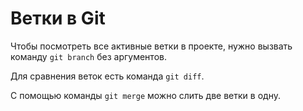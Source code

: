 # Ветки в Git
Чтобы посмотреть все активные ветки в проекте, нужно вызвать команду `git branch` без аргументов.  

Для сравнения веток есть команда `git diff`.

С помощью команды `git merge` можно слить две ветки в одну.

